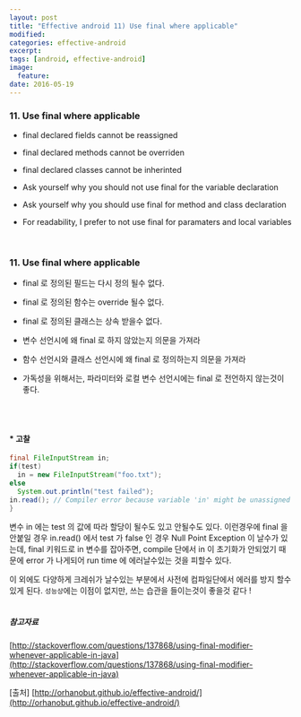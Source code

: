 ```yaml
---
layout: post
title: "Effective android 11) Use final where applicable"
modified:
categories: effective-android
excerpt:
tags: [android, effective-android]
image:
  feature:
date: 2016-05-19
---
```


### 11. Use final where applicable
- final declared fields cannot be reassigned
- final declared methods cannot be overriden
- final declared classes cannot be inherinted

- Ask yourself why you should not use final for the variable declaration
- Ask yourself why you should use final for method and class declaration
- For readability, I prefer to not use final for paramaters and local variables

<br> 

### 11. Use final where applicable
- final 로 정의된 필드는 다시 정의 될수 없다.
- final 로 정의된 함수는 override 될수 없다.
- final 로 정의된 클래스는 상속 받을수 없다.

- 변수 선언시에 왜 final 로 하지 않았는지 의문을 가져라 
- 함수 선언시와 클래스 선언시에 왜 final 로 정의하는지 의문을 가져라 
- 가독성을 위해서는, 파라미터와 로컬 변수 선언시에는 final 로 전언하지 않는것이 좋다. 

<br><br>

#### * 고찰

``` java
final FileInputStream in;
if(test)
  in = new FileInputStream("foo.txt");
else
  System.out.println("test failed");
in.read(); // Compiler error because variable 'in' might be unassigned
}
```
변수 in 에는 test 의 값에 따라 할당이 될수도 있고 안될수도 있다. 이런경우에 final 을 안붙일 경우 in.read() 에서 test 가 false 인 경우 Null Point Exception 이 날수가 있는데, final 키워드로 in 변수를 잡아주면, compile 단에서 in 이 초기화가 안되었기 때문에 error 가 나게되어 run time 에 에러날수있는 것을 피할수 있다. 


이 외에도 다양하게 크레쉬가 날수있는 부분에서 사전에 컴파일단에서 에러를 방지 할수 있게 된다.
`성능상`에는 이점이 없지만, 쓰는 습관을 들이는것이 좋을것 같다 !
<br>
<br>
##### 참고자료
[http://stackoverflow.com/questions/137868/using-final-modifier-whenever-applicable-in-java](http://stackoverflow.com/questions/137868/using-final-modifier-whenever-applicable-in-java)

[출처] [http://orhanobut.github.io/effective-android/](http://orhanobut.github.io/effective-android/)         


